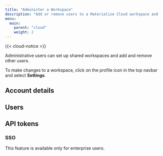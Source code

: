 ```yaml
---
title: "Administer a Workspace"
description: "Add or remove users to a Materialize Cloud workspace and set up workspace security."
menu:
  main:
    parent: "cloud"
    weight: 2
---
```


{{< cloud-notice >}}

Administrative users can set up shared workspaces and add and remove other users.

To make changes to a workspace, click on the profile icon in the top navbar and select **Settings**.

## Account details

## Users

## API tokens

### SSO

This feature is available only for enterprise users.
